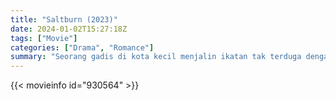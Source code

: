 ```yaml
---
title: "Saltburn (2023)"
date: 2024-01-02T15:27:18Z
tags: ["Movie"]
categories: ["Drama", "Romance"]
summary: "Seorang gadis di kota kecil menjalin ikatan tak terduga dengan pria lumpuh yang baru saja dia rawat."
---
```


<mux-player stream-type="on-demand"
src="https://kp3d-my.sharepoint.com/personal/ryoo_kp3d_onmicrosoft_com/_layouts/15/download.aspx?share=EZCw-FAtEA1Mp67xf9JQYusBhslkY_pFqlgQMIlcqOublg" prefer-playback="mse" controls>

</mux-player>


{{< movieinfo id="930564" >}}

<script src="https://cdn.jsdelivr.net/npm/@mux/mux-player"></script>

 <script type="application/ld+json ">
{
"@context": "https://schema.org/",
"@type": "VideoObject",
"name": "Saltburn",
"contentUrl": "https://stream.mux.com/MvVlV1YbfK6YidOow4gKlImzgATFP5yuSV02mlN74okI.m3u8",
"thumbnailUrl": "https://www.themoviedb.org/t/p/original/9eSoJrj8LkbUzuPSJzgSXWKexKj.jpg?width=314&fit_mode=preserve&time=25",
"uploadDate": "2023-12-25T06:24:19Z",
}

</script>
